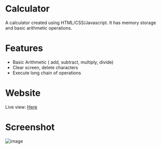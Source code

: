 # Calculator
A calculator created using HTML/CSS/Javascript. It has memory storage and basic arithmetic operations.

# Features
* Basic Arithmetic ( add, subtract, multiply, divide)
* Clear screen, delete characters
* Execute long chain of operations

# Website
Live view: [Here](https://gioruiz11.github.io/calculator/)

# Screenshot
![image](https://user-images.githubusercontent.com/52205843/184961627-ff62ea90-c56d-440f-b49b-8fca6038a735.png)
